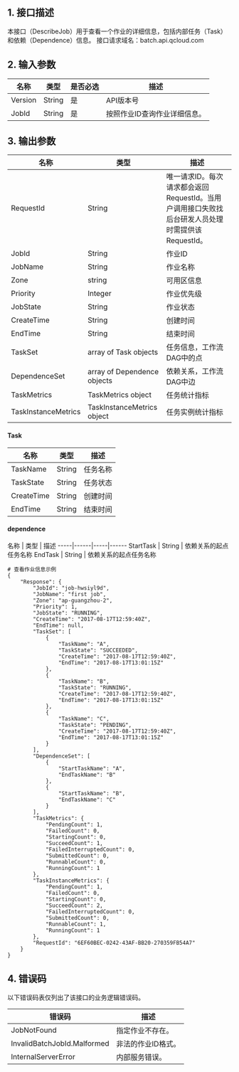 ## 1. 接口描述
本接口（DescribeJob）用于查看一个作业的详细信息，包括内部任务（Task）和依赖（Dependence）信息。
接口请求域名：batch.api.qcloud.com

## 2. 输入参数
名称 | 类型  | 是否必选 | 描述
-----|------|-----|------
Version | String | 是 | API版本号
JobId | String | 是 | 按照作业ID查询作业详细信息。

## 3. 输出参数
名称 | 类型  | 描述
-----|------|------
RequestId | String | 唯一请求ID。每次请求都会返回RequestId。当用户调用接口失败找后台研发人员处理时需提供该RequestId。
JobId | String | 作业ID
JobName | String | 作业名称
Zone |  string | 可用区信息
Priority | Integer | 作业优先级
JobState | String | 作业状态
CreateTime | String | 创建时间
EndTime | String | 结束时间
TaskSet | array of Task objects | 任务信息，工作流DAG中的点
DependenceSet | array of Dependence objects | 依赖关系，工作流DAG中边
TaskMetrics | TaskMetrics object | 任务统计指标
TaskInstanceMetrics | TaskInstanceMetrics object | 任务实例统计指标

#### Task
名称 | 类型  | 描述
-----|------|-----
TaskName | String | 任务名称
TaskState | String | 任务状态
CreateTime | String | 创建时间
EndTime | String | 结束时间

#### dependence
名称 | 类型  | 描述
-----|------|-----|------
StartTask | String | 依赖关系的起点任务名称
EndTask | String |  依赖关系的起点任务名称

```
# 查看作业信息示例
{
    "Response": {
        "JobId": "job-hwsiyl9d",
        "JobName": "first job",
        "Zone": "ap-guangzhou-2",
        "Priority": 1,
        "JobState": "RUNNING",
        "CreateTime": "2017-08-17T12:59:40Z",
        "EndTime": null,
        "TaskSet": [
            {
                "TaskName": "A",
                "TaskState": "SUCCEEDED",
                "CreateTime": "2017-08-17T12:59:40Z",
                "EndTime": "2017-08-17T13:01:15Z"
            },
            {
                "TaskName": "B",
                "TaskState": "RUNNING",
                "CreateTime": "2017-08-17T12:59:40Z",
                "EndTime": "2017-08-17T13:01:15Z"
            },
            {
                "TaskName": "C",
                "TaskState": "PENDING",
                "CreateTime": "2017-08-17T12:59:40Z",
                "EndTime": "2017-08-17T13:01:15Z"
            }
        ],
        "DependenceSet": [
            {
                "StartTaskName": "A",
                "EndTaskName": "B"
            },
            {
                "StartTaskName": "B",
                "EndTaskName": "C"
            }
        ],
        "TaskMetrics": {
            "PendingCount": 1,
            "FailedCount": 0,
            "StartingCount": 0,
            "SucceedCount": 1,
            "FailedInterruptedCount": 0,
            "SubmittedCount": 0,
            "RunnableCount": 0,
            "RunningCount": 1
        },
        "TaskInstanceMetrics": {
            "PendingCount": 1,
            "FailedCount": 0,
            "StartingCount": 0,
            "SucceedCount": 2,
            "FailedInterruptedCount": 0,
            "SubmittedCount": 0,
            "RunnableCount": 1,
            "RunningCount": 1
        },
        "RequestId": "6EF60BEC-0242-43AF-BB20-270359FB54A7"
    }
}
```


## 4. 错误码
以下错误码表仅列出了该接口的业务逻辑错误码。

错误码 | 描述
-----|------
JobNotFound | 指定作业不存在。
InvalidBatchJobId.Malformed | 非法的作业ID格式。
InternalServerError | 内部服务错误。
